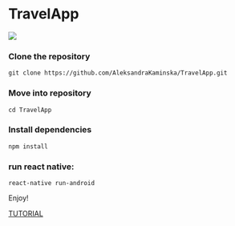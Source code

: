 # TravelApp

![](https://i.imgur.com/i9utWp2.gif)

### Clone the repository

```git clone https://github.com/AleksandraKaminska/TravelApp.git```

### Move into repository

```cd TravelApp```

### Install dependencies

```npm install```

### run react native:

```react-native run-android```

Enjoy!

[TUTORIAL](https://school.shoutem.com/lectures/tutorial-build-crowdsourced-react-native-travel-app-react-navigation-asyncstorage-firebase/)
